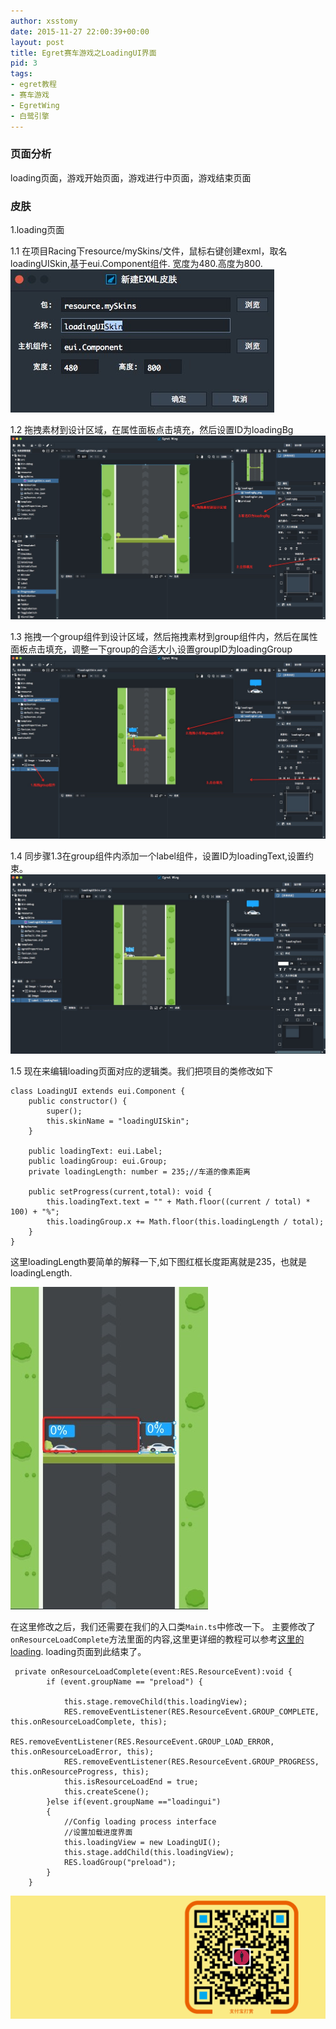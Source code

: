 ```yaml
---
author: xsstomy
date: 2015-11-27 22:00:39+00:00
layout: post
title: Egret赛车游戏之LoadingUI界面
pid: 3
tags:
- egret教程
- 赛车游戏
- EgretWing
- 白鹭引擎
---
```




### **页面分析**
loading页面，游戏开始页面，游戏进行中页面，游戏结束页面


### **皮肤**

1.loading页面

1.1 在项目Racing下resource/mySkins/文件，鼠标右键创建exml，取名loadingUISkin,基于eui.Component组件.
宽度为480.高度为800.
![](/uploads/2015/11/27/3/loadingUI1.png)

1.2 拖拽素材到设计区域，在属性面板点击填充，然后设置ID为loadingBg
![](/uploads/2015/11/27/3/loadingBg.png)

1.3 拖拽一个group组件到设计区域，然后拖拽素材到group组件内，然后在属性面板点击填充，调整一下group的合适大小,设置groupID为loadingGroup
![](/uploads/2015/11/27/3/loadingCar1.png)

1.4 同步骤1.3在group组件内添加一个label组件，设置ID为loadingText,设置约束。
![](/uploads/2015/11/27/3/loadingText.png)

1.5 现在来编辑loading页面对应的逻辑类。我们把项目的类修改如下

```
class LoadingUI extends eui.Component {
    public constructor() {
        super();
        this.skinName = "loadingUISkin";
    }

    public loadingText: eui.Label;
    public loadingGroup: eui.Group;
    private loadingLength: number = 235;//车道的像素距离
    
    public setProgress(current,total): void {
        this.loadingText.text = "" + Math.floor((current / total) * 100) + "%";
        this.loadingGroup.x += Math.floor(this.loadingLength / total);
    }
}
```
这里loadingLength要简单的解释一下,如下图红框长度距离就是235，也就是loadingLength.

![](/uploads/2015/11/27/3/loadingLength.png)

在这里修改之后，我们还需要在我们的入口类`Main.ts`中修改一下。
主要修改了`onResourceLoadComplete`方法里面的内容,这里更详细的教程可以参考[这里的loading](http://bbs.egret.com/forum.php?mod=viewthread&tid=10586&extra=).
loading页面到此结束了。



```
 private onResourceLoadComplete(event:RES.ResourceEvent):void {
        if (event.groupName == "preload") {     
            
            this.stage.removeChild(this.loadingView);
            RES.removeEventListener(RES.ResourceEvent.GROUP_COMPLETE, this.onResourceLoadComplete, this);
            RES.removeEventListener(RES.ResourceEvent.GROUP_LOAD_ERROR, this.onResourceLoadError, this);
            RES.removeEventListener(RES.ResourceEvent.GROUP_PROGRESS, this.onResourceProgress, this);
            this.isResourceLoadEnd = true;
            this.createScene();
        }else if(event.groupName =="loadingui")
        {
            //Config loading process interface
            //设置加载进度界面
            this.loadingView = new LoadingUI();
            this.stage.addChild(this.loadingView);
            RES.loadGroup("preload");
        }
    }
```


![](/uploads/mypictures/xsstomyzhifubao.png)










